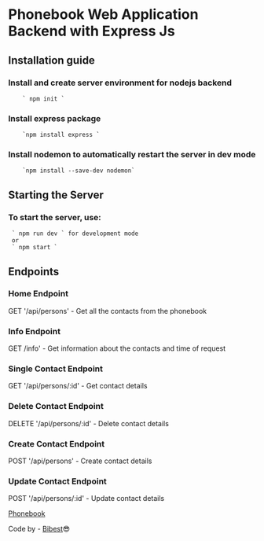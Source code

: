 # Phonebook Web Application Backend with Express Js

## Installation guide
  ### Install and create server environment for nodejs backend
        ` npm init `
  ### Install express package
        `npm install express `
  ### Install nodemon to automatically restart the server in dev mode
        `npm install --save-dev nodemon`

## Starting the Server
  ### To start the server, use:
     ` npm run dev ` for development mode
     or
     ` npm start `

## Endpoints

  ### Home Endpoint
  GET '/api/persons' - Get all the contacts from the phonebook

  ### Info Endpoint
  GET /info' - Get information about the contacts and time of request

  ### Single Contact Endpoint
  GET '/api/persons/:id' - Get contact details

  ### Delete Contact Endpoint
  DELETE '/api/persons/:id' - Delete contact details

  ### Create Contact Endpoint
  POST '/api/persons' - Create contact details

  ### Update Contact Endpoint
  POST '/api/persons/:id' - Update contact details


[Phonebook](https://phonebook-nodejs.fly.dev/)

Code by - [Bibest](https://github.com/bibhestee)😎